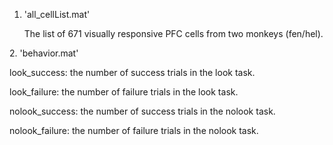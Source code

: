 1. 'all_cellList.mat'
   <p> </p>
   The list of 671 visually responsive PFC cells from two monkeys (fen/hel).
<p> </p>
2. 'behavior.mat'
   <p> </p>
   look_success: the number of success trials in the look task.
   <p> </p>
   look_failure: the number of failure trials in the look task.
   <p> </p>
   nolook_success: the number of success trials in the nolook task.
   <p> </p>
   nolook_failure: the number of failure trials in the nolook task.
